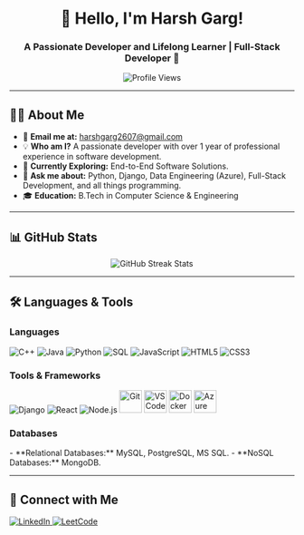<h1 align="center"> 
  👋 Hello, I'm Harsh Garg! 
</h1>

<h3 align="center"> 
  A Passionate Developer and Lifelong Learner | Full-Stack Developer 🚀 
</h3>

<p align="center">
  <img src="https://komarev.com/ghpvc/?username=Harsh2607&label=Profile%20Views&color=0e75b6&style=flat-square" alt="Profile Views"/>
</p>

---

## 👨‍💻 About Me
- 📧 **Email me at:** [harshgarg2607@gmail.com](mailto:harshgarg2607@gmail.com)  
- 💡 **Who am I?** A passionate developer with over 1 year of professional experience in software development.
- 🔭 **Currently Exploring:** End-to-End Software Solutions.  
- 💬 **Ask me about:** Python, Django, Data Engineering (Azure), Full-Stack Development, and all things programming.
- 🎓 **Education:** B.Tech in Computer Science & Engineering

---

## 📊 GitHub Stats
<p align="center">
  <img src="https://github-readme-streak-stats.herokuapp.com?user=Harsh2607&theme=gruvbox-duo" alt="GitHub Streak Stats"/>
</p>

---

## 🛠️ Languages & Tools
### Languages
<p align="left">
  <img src="https://img.shields.io/badge/C++-00599C?style=for-the-badge&logo=c%2B%2B&logoColor=white" alt="C++"/> 
  <img src="https://img.shields.io/badge/Java-ED8B00?style=for-the-badge&logo=java&logoColor=white" alt="Java"/> 
  <img src="https://img.shields.io/badge/Python-3776AB?style=for-the-badge&logo=python&logoColor=white" alt="Python"/>
  <img src="https://img.shields.io/badge/SQL-CC2927?style=for-the-badge&logo=microsoft-sql-server&logoColor=white" alt="SQL"/> 
  <img src="https://img.shields.io/badge/JavaScript-F7DF1E?style=for-the-badge&logo=javascript&logoColor=black" alt="JavaScript"/>
  <img src="https://img.shields.io/badge/HTML5-E34F26?style=for-the-badge&logo=html5&logoColor=white" alt="HTML5"/> 
  <img src="https://img.shields.io/badge/CSS3-1572B6?style=for-the-badge&logo=css3&logoColor=white" alt="CSS3"/> 
</p>

### Tools & Frameworks
<p align="left">
  <img src="https://img.shields.io/badge/Django-092E20?style=for-the-badge&logo=django&logoColor=white" alt="Django"/> 
  <img src="https://img.shields.io/badge/React-61DAFB?style=for-the-badge&logo=react&logoColor=black" alt="React"/>
  <img src="https://img.shields.io/badge/Node.js-339933?style=for-the-badge&logo=nodedotjs&logoColor=white" alt="Node.js"/>
  <img src="https://www.vectorlogo.zone/logos/git-scm/git-scm-icon.svg" alt="Git" width="40" height="40"/> 
  <img src="https://www.vectorlogo.zone/logos/visualstudio_code/visualstudio_code-icon.svg" alt="VSCode" width="40" height="40"/> 
  <img src="https://www.vectorlogo.zone/logos/docker/docker-icon.svg" alt="Docker" width="40" height="40"/> 
  <img src="https://www.vectorlogo.zone/logos/microsoft_azure/microsoft_azure-icon.svg" alt="Azure" width="40" height="40"/> 
</p>

### Databases
<p align="left">
  - **Relational Databases:** MySQL, PostgreSQL, MS SQL.  
  - **NoSQL Databases:** MongoDB.  
</p>

---

## 🤝 Connect with Me
<p align="left"> 
  <a href="https://www.linkedin.com/in/harshgarg17542607/" target="_blank">
    <img src="https://img.shields.io/badge/LinkedIn-0077B5?style=for-the-badge&logo=linkedin&logoColor=white" alt="LinkedIn"/> 
  </a>
  <a href="https://leetcode.com/HARSH_GARG/" target="_blank">
    <img src="https://img.shields.io/badge/LeetCode-FFA116?style=for-the-badge&logo=leetcode&logoColor=black" alt="LeetCode"/> 
  </a>
</p>
